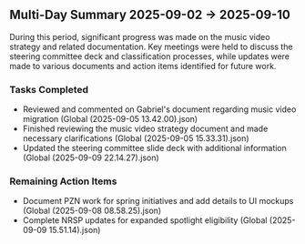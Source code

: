 ## Multi-Day Summary 2025-09-02 → 2025-09-10
During this period, significant progress was made on the music video strategy and related documentation. Key meetings were held to discuss the steering committee deck and classification processes, while updates were made to various documents and action items identified for future work.

### Tasks Completed
- Reviewed and commented on Gabriel's document regarding music video migration (Global (2025-09-05 13.42.00).json)
- Finished reviewing the music video strategy document and made necessary clarifications (Global (2025-09-05 15.33.31).json)
- Updated the steering committee slide deck with additional information (Global (2025-09-09 22.14.27).json)

### Remaining Action Items
- Document PZN work for spring initiatives and add details to UI mockups (Global (2025-09-08 08.58.25).json)
- Complete NRSP updates for expanded spotlight eligibility (Global (2025-09-09 15.51.14).json)